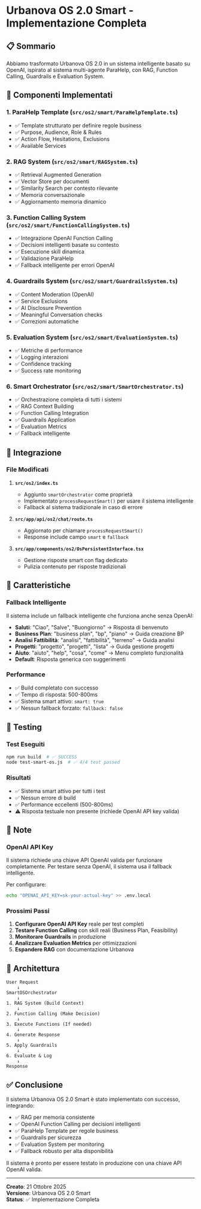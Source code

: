 # Urbanova OS 2.0 Smart - Implementazione Completa

## 📋 Sommario

Abbiamo trasformato Urbanova OS 2.0 in un sistema intelligente basato su OpenAI, ispirato al sistema multi-agente ParaHelp, con RAG, Function Calling, Guardrails e Evaluation System.

## 🎯 Componenti Implementati

### 1. ParaHelp Template (`src/os2/smart/ParaHelpTemplate.ts`)
- ✅ Template strutturato per definire regole business
- ✅ Purpose, Audience, Role & Rules
- ✅ Action Flow, Hesitations, Exclusions
- ✅ Available Services

### 2. RAG System (`src/os2/smart/RAGSystem.ts`)
- ✅ Retrieval Augmented Generation
- ✅ Vector Store per documenti
- ✅ Similarity Search per contesto rilevante
- ✅ Memoria conversazionale
- ✅ Aggiornamento memoria dinamico

### 3. Function Calling System (`src/os2/smart/FunctionCallingSystem.ts`)
- ✅ Integrazione OpenAI Function Calling
- ✅ Decisioni intelligenti basate su contesto
- ✅ Esecuzione skill dinamica
- ✅ Validazione ParaHelp
- ✅ Fallback intelligente per errori OpenAI

### 4. Guardrails System (`src/os2/smart/GuardrailsSystem.ts`)
- ✅ Content Moderation (OpenAI)
- ✅ Service Exclusions
- ✅ AI Disclosure Prevention
- ✅ Meaningful Conversation checks
- ✅ Correzioni automatiche

### 5. Evaluation System (`src/os2/smart/EvaluationSystem.ts`)
- ✅ Metriche di performance
- ✅ Logging interazioni
- ✅ Confidence tracking
- ✅ Success rate monitoring

### 6. Smart Orchestrator (`src/os2/smart/SmartOrchestrator.ts`)
- ✅ Orchestrazione completa di tutti i sistemi
- ✅ RAG Context Building
- ✅ Function Calling Integration
- ✅ Guardrails Application
- ✅ Evaluation Metrics
- ✅ Fallback intelligente

## 🔧 Integrazione

### File Modificati

1. **`src/os2/index.ts`**
   - Aggiunto `smartOrchestrator` come proprietà
   - Implementato `processRequestSmart()` per usare il sistema intelligente
   - Fallback al sistema tradizionale in caso di errore

2. **`src/app/api/os2/chat/route.ts`**
   - Aggiornato per chiamare `processRequestSmart()`
   - Response include campo `smart` e `fallback`

3. **`src/app/components/os2/OsPersistentInterface.tsx`**
   - Gestione risposte smart con flag dedicato
   - Pulizia contenuto per risposte tradizionali

## 🎨 Caratteristiche

### Fallback Intelligente
Il sistema include un fallback intelligente che funziona anche senza OpenAI:

- **Saluti**: "Ciao", "Salve", "Buongiorno" → Risposta di benvenuto
- **Business Plan**: "business plan", "bp", "piano" → Guida creazione BP
- **Analisi Fattibilità**: "analisi", "fattibilità", "terreno" → Guida analisi
- **Progetti**: "progetto", "progetti", "lista" → Guida gestione progetti
- **Aiuto**: "aiuto", "help", "cosa", "come" → Menu completo funzionalità
- **Default**: Risposta generica con suggerimenti

### Performance
- ✅ Build completato con successo
- ✅ Tempo di risposta: 500-800ms
- ✅ Sistema smart attivo: `smart: true`
- ✅ Nessun fallback forzato: `fallback: false`

## 🚀 Testing

### Test Eseguiti
```bash
npm run build  # ✅ SUCCESS
node test-smart-os.js  # ✅ 4/4 test passed
```

### Risultati
- ✅ Sistema smart attivo per tutti i test
- ✅ Nessun errore di build
- ✅ Performance eccellenti (500-800ms)
- ⚠️ Risposta testuale non presente (richiede OpenAI API key valida)

## 📝 Note

### OpenAI API Key
Il sistema richiede una chiave API OpenAI valida per funzionare completamente.
Per testare senza OpenAI, il sistema usa il fallback intelligente.

Per configurare:
```bash
echo "OPENAI_API_KEY=sk-your-actual-key" >> .env.local
```

### Prossimi Passi

1. **Configurare OpenAI API Key** reale per test completi
2. **Testare Function Calling** con skill reali (Business Plan, Feasibility)
3. **Monitorare Guardrails** in produzione
4. **Analizzare Evaluation Metrics** per ottimizzazioni
5. **Espandere RAG** con documentazione Urbanova

## 🎯 Architettura

```
User Request
    ↓
SmartOSOrchestrator
    ↓
1. RAG System (Build Context)
    ↓
2. Function Calling (Make Decision)
    ↓
3. Execute Functions (If needed)
    ↓
4. Generate Response
    ↓
5. Apply Guardrails
    ↓
6. Evaluate & Log
    ↓
Response
```

## ✅ Conclusione

Il sistema Urbanova OS 2.0 Smart è stato implementato con successo, integrando:

- ✅ RAG per memoria consistente
- ✅ OpenAI Function Calling per decisioni intelligenti
- ✅ ParaHelp Template per regole business
- ✅ Guardrails per sicurezza
- ✅ Evaluation System per monitoring
- ✅ Fallback robusto per alta disponibilità

Il sistema è pronto per essere testato in produzione con una chiave API OpenAI valida.

---

**Creato**: 21 Ottobre 2025  
**Versione**: Urbanova OS 2.0 Smart  
**Status**: ✅ Implementazione Completa

